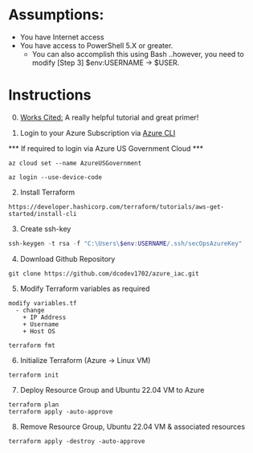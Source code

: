 # Assumptions:
* You have Internet access
* You have access to PowerShell 5.X or greater. <br />
  * You can also accomplish this using Bash ..however, you need to modify [Step 3] $env:USERNAME -> $USER. <br />

# Instructions
0. [Works Cited:](https://www.youtube.com/watch?v=V53AHWun17s) A really helpful tutorial and great primer!

1. Login to your Azure Subscription via
[Azure CLI](https://learn.microsoft.com/en-us/cli/azure/install-azure-cli-windows?tabs=azure-cli)

 
*** If required to login via Azure US Government Cloud ***
```code
az cloud set --name AzureUSGovernment
```

```code
az login --use-device-code
```

2. Install Terraform
```code
https://developer.hashicorp.com/terraform/tutorials/aws-get-started/install-cli
```

3. Create ssh-key
```PowerShell
ssh-keygen -t rsa -f "C:\Users\$env:USERNAME/.ssh/secOpsAzureKey"
```

4. Download Github Repository
```code
git clone https://github.com/dcodev1702/azure_iac.git
```

5. Modify Terraform variables as required
```code
modify variables.tf
  - change
    + IP Address
    + Username
    + Host OS
    
terraform fmt
```

6. Initialize Terraform (Azure -> Linux VM)
```code
terraform init
```

7. Deploy Resource Group and Ubuntu 22.04 VM to Azure
```code
terraform plan
terraform apply -auto-approve
```

8. Remove Resource Group, Ubuntu 22.04 VM & associated resources
```code
terraform apply -destroy -auto-approve
```
